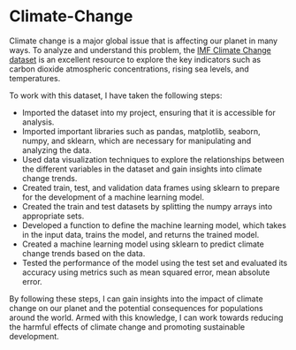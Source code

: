# Climate-Change
Climate change is a major global issue that is affecting our planet in many ways. To analyze and understand this problem, the [IMF Climate Change dataset](https://climatedata.imf.org/pages/climatechange-data) is an excellent resource to explore the key indicators such as carbon dioxide atmospheric concentrations, rising sea levels, and temperatures.

To work with this dataset, I have taken the following steps:

* Imported the dataset into my project, ensuring that it is accessible for analysis.
* Imported important libraries such as pandas, matplotlib, seaborn, numpy, and sklearn, which are necessary for manipulating and analyzing the data.
* Used data visualization techniques to explore the relationships between the different variables in the dataset and gain insights into climate change trends.
* Created train, test, and validation data frames using sklearn to prepare for the development of a machine learning model.
* Created the train and test datasets by splitting the numpy arrays into appropriate sets.
* Developed a function to define the machine learning model, which takes in the input data, trains the model, and returns the trained model.
* Created a machine learning model using sklearn to predict climate change trends based on the data.
* Tested the performance of the model using the test set and evaluated its accuracy using metrics such as mean squared error, mean absolute error.

By following these steps, I can gain insights into the impact of climate change on our planet and the potential consequences for populations around the world. Armed with this knowledge, I can work towards reducing the harmful effects of climate change and promoting sustainable development.
